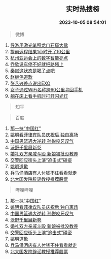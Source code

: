 <div align="center"><h2>实时热搜榜</h2><h4>2023-10-05 08:54:01</h4></div>

> 微博  

1. [导游用激光笔照龙门石窟大佛](https://s.weibo.com/weibo?q=%23%E5%AF%BC%E6%B8%B8%E7%94%A8%E6%BF%80%E5%85%89%E7%AC%94%E7%85%A7%E9%BE%99%E9%97%A8%E7%9F%B3%E7%AA%9F%E5%A4%A7%E4%BD%9B%23&t=31&band_rank=1&Refer=top)<br />
2. [提前返程结果1小时开了10公里](https://s.weibo.com/weibo?q=%23%E6%8F%90%E5%89%8D%E8%BF%94%E7%A8%8B%E7%BB%93%E6%9E%9C1%E5%B0%8F%E6%97%B6%E5%BC%80%E4%BA%8610%E5%85%AC%E9%87%8C%23&t=31&band_rank=2&Refer=top)<br />
3. [杭州亚运会上的数字智能亮点](https://s.weibo.com/weibo?q=%23%E6%9D%AD%E5%B7%9E%E4%BA%9A%E8%BF%90%E4%BC%9A%E4%B8%8A%E7%9A%84%E6%95%B0%E5%AD%97%E6%99%BA%E8%83%BD%E4%BA%AE%E7%82%B9%23&t=31&band_rank=3&Refer=top)<br />
4. [乔欣说车停不好就把路堵上](https://s.weibo.com/weibo?q=%E4%B9%94%E6%AC%A3%E8%AF%B4%E8%BD%A6%E5%81%9C%E4%B8%8D%E5%A5%BD%E5%B0%B1%E6%8A%8A%E8%B7%AF%E5%A0%B5%E4%B8%8A&t=31&band_rank=4&Refer=top)<br />
5. [秦岚这状态是喝了点吧](https://s.weibo.com/weibo?q=%23%E7%A7%A6%E5%B2%9A%E8%BF%99%E7%8A%B6%E6%80%81%E6%98%AF%E5%96%9D%E4%BA%86%E7%82%B9%E5%90%A7%23&t=31&band_rank=5&Refer=top)<br />
6. [赵继伟道歉](https://s.weibo.com/weibo?q=%23%E8%B5%B5%E7%BB%A7%E4%BC%9F%E9%81%93%E6%AD%89%23&t=31&band_rank=6&Refer=top)<br />
7. [张艺兴差点说出EXO](https://s.weibo.com/weibo?q=%E5%BC%A0%E8%89%BA%E5%85%B4%E5%B7%AE%E7%82%B9%E8%AF%B4%E5%87%BAEXO&t=31&band_rank=7&Refer=top)<br />
8. [女子通过WiFi名称跨60公里寻回手机](https://s.weibo.com/weibo?q=%23%E5%A5%B3%E5%AD%90%E9%80%9A%E8%BF%87WiFi%E5%90%8D%E7%A7%B0%E8%B7%A860%E5%85%AC%E9%87%8C%E5%AF%BB%E5%9B%9E%E6%89%8B%E6%9C%BA%23&t=31&band_rank=8&Refer=top)<br />
9. [躺在床上看手机时打开闪光灯](https://s.weibo.com/weibo?q=%E8%BA%BA%E5%9C%A8%E5%BA%8A%E4%B8%8A%E7%9C%8B%E6%89%8B%E6%9C%BA%E6%97%B6%E6%89%93%E5%BC%80%E9%97%AA%E5%85%89%E7%81%AF&t=31&band_rank=9&Refer=top)<br />

> 知乎  


> 百度  

1. [那一抹“中国红”](https://www.baidu.com/s?wd=%E9%82%A3%E4%B8%80%E6%8A%B9%E2%80%9C%E4%B8%AD%E5%9B%BD%E7%BA%A2%E2%80%9D&sa=fyb_news&rsv_dl=fyb_news)<br />
2. [姚明看菲律宾队员庆祝后 独自离场](https://www.baidu.com/s?wd=%E5%A7%9A%E6%98%8E%E7%9C%8B%E8%8F%B2%E5%BE%8B%E5%AE%BE%E9%98%9F%E5%91%98%E5%BA%86%E7%A5%9D%E5%90%8E+%E7%8B%AC%E8%87%AA%E7%A6%BB%E5%9C%BA&sa=fyb_news&rsv_dl=fyb_news)<br />
3. [中国男篮遇大逆转 孙悦咬牙叹气](https://www.baidu.com/s?wd=%E4%B8%AD%E5%9B%BD%E7%94%B7%E7%AF%AE%E9%81%87%E5%A4%A7%E9%80%86%E8%BD%AC+%E5%AD%99%E6%82%A6%E5%92%AC%E7%89%99%E5%8F%B9%E6%B0%94&sa=fyb_news&rsv_dl=fyb_news)<br />
4. [沃野千里展新卷](https://www.baidu.com/s?wd=%E6%B2%83%E9%87%8E%E5%8D%83%E9%87%8C%E5%B1%95%E6%96%B0%E5%8D%B7&sa=fyb_news&rsv_dl=fyb_news)<br />
5. [婚礼双方亲戚斗殴 新娘被批没教养](https://www.baidu.com/s?wd=%E5%A9%9A%E7%A4%BC%E5%8F%8C%E6%96%B9%E4%BA%B2%E6%88%9A%E6%96%97%E6%AE%B4+%E6%96%B0%E5%A8%98%E8%A2%AB%E6%89%B9%E6%B2%A1%E6%95%99%E5%85%BB&sa=fyb_news&rsv_dl=fyb_news)<br />
6. [交警回应街头上演“追击式”碰瓷](https://www.baidu.com/s?wd=%E4%BA%A4%E8%AD%A6%E5%9B%9E%E5%BA%94%E8%A1%97%E5%A4%B4%E4%B8%8A%E6%BC%94%E2%80%9C%E8%BF%BD%E5%87%BB%E5%BC%8F%E2%80%9D%E7%A2%B0%E7%93%B7&sa=fyb_news&rsv_dl=fyb_news)<br />
7. [姚明道歉](https://www.baidu.com/s?wd=%E5%A7%9A%E6%98%8E%E9%81%93%E6%AD%89&sa=fyb_news&rsv_dl=fyb_news)<br />
8. [兵马俑酒店有人付钱不住看看就走](https://www.baidu.com/s?wd=%E5%85%B5%E9%A9%AC%E4%BF%91%E9%85%92%E5%BA%97%E6%9C%89%E4%BA%BA%E4%BB%98%E9%92%B1%E4%B8%8D%E4%BD%8F%E7%9C%8B%E7%9C%8B%E5%B0%B1%E8%B5%B0&sa=fyb_news&rsv_dl=fyb_news)<br />
9. [北大国发院辟谣教授推荐股票](https://www.baidu.com/s?wd=%E5%8C%97%E5%A4%A7%E5%9B%BD%E5%8F%91%E9%99%A2%E8%BE%9F%E8%B0%A3%E6%95%99%E6%8E%88%E6%8E%A8%E8%8D%90%E8%82%A1%E7%A5%A8&sa=fyb_news&rsv_dl=fyb_news)<br />

> 哔哩哔哩  

1. [那一抹“中国红”](https://www.baidu.com/s?wd=%E9%82%A3%E4%B8%80%E6%8A%B9%E2%80%9C%E4%B8%AD%E5%9B%BD%E7%BA%A2%E2%80%9D&sa=fyb_news&rsv_dl=fyb_news)<br />
2. [姚明看菲律宾队员庆祝后 独自离场](https://www.baidu.com/s?wd=%E5%A7%9A%E6%98%8E%E7%9C%8B%E8%8F%B2%E5%BE%8B%E5%AE%BE%E9%98%9F%E5%91%98%E5%BA%86%E7%A5%9D%E5%90%8E+%E7%8B%AC%E8%87%AA%E7%A6%BB%E5%9C%BA&sa=fyb_news&rsv_dl=fyb_news)<br />
3. [中国男篮遇大逆转 孙悦咬牙叹气](https://www.baidu.com/s?wd=%E4%B8%AD%E5%9B%BD%E7%94%B7%E7%AF%AE%E9%81%87%E5%A4%A7%E9%80%86%E8%BD%AC+%E5%AD%99%E6%82%A6%E5%92%AC%E7%89%99%E5%8F%B9%E6%B0%94&sa=fyb_news&rsv_dl=fyb_news)<br />
4. [沃野千里展新卷](https://www.baidu.com/s?wd=%E6%B2%83%E9%87%8E%E5%8D%83%E9%87%8C%E5%B1%95%E6%96%B0%E5%8D%B7&sa=fyb_news&rsv_dl=fyb_news)<br />
5. [婚礼双方亲戚斗殴 新娘被批没教养](https://www.baidu.com/s?wd=%E5%A9%9A%E7%A4%BC%E5%8F%8C%E6%96%B9%E4%BA%B2%E6%88%9A%E6%96%97%E6%AE%B4+%E6%96%B0%E5%A8%98%E8%A2%AB%E6%89%B9%E6%B2%A1%E6%95%99%E5%85%BB&sa=fyb_news&rsv_dl=fyb_news)<br />
6. [交警回应街头上演“追击式”碰瓷](https://www.baidu.com/s?wd=%E4%BA%A4%E8%AD%A6%E5%9B%9E%E5%BA%94%E8%A1%97%E5%A4%B4%E4%B8%8A%E6%BC%94%E2%80%9C%E8%BF%BD%E5%87%BB%E5%BC%8F%E2%80%9D%E7%A2%B0%E7%93%B7&sa=fyb_news&rsv_dl=fyb_news)<br />
7. [姚明道歉](https://www.baidu.com/s?wd=%E5%A7%9A%E6%98%8E%E9%81%93%E6%AD%89&sa=fyb_news&rsv_dl=fyb_news)<br />
8. [兵马俑酒店有人付钱不住看看就走](https://www.baidu.com/s?wd=%E5%85%B5%E9%A9%AC%E4%BF%91%E9%85%92%E5%BA%97%E6%9C%89%E4%BA%BA%E4%BB%98%E9%92%B1%E4%B8%8D%E4%BD%8F%E7%9C%8B%E7%9C%8B%E5%B0%B1%E8%B5%B0&sa=fyb_news&rsv_dl=fyb_news)<br />
9. [北大国发院辟谣教授推荐股票](https://www.baidu.com/s?wd=%E5%8C%97%E5%A4%A7%E5%9B%BD%E5%8F%91%E9%99%A2%E8%BE%9F%E8%B0%A3%E6%95%99%E6%8E%88%E6%8E%A8%E8%8D%90%E8%82%A1%E7%A5%A8&sa=fyb_news&rsv_dl=fyb_news)<br />
